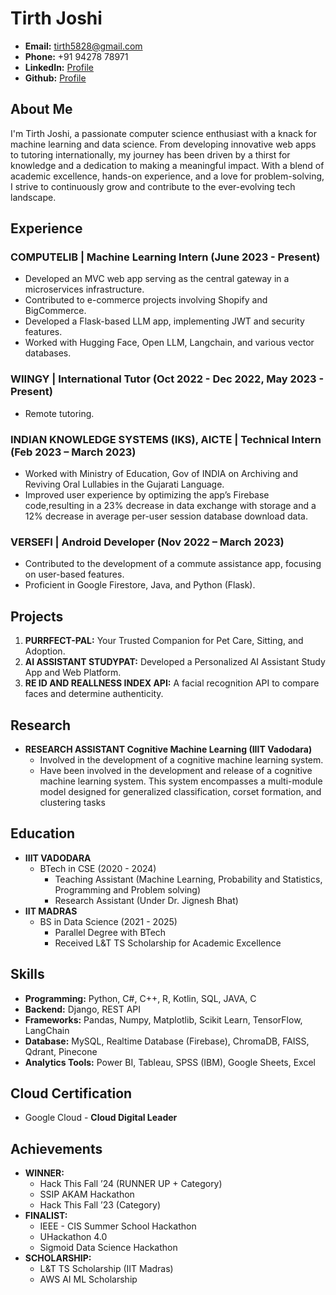 # Tirth Joshi

- **Email:** tirth5828@gmail.com
- **Phone:** +91 94278 78971
- **LinkedIn:** [Profile](https://www.linkedin.com/in/tirth5828/)
- **Github:** [Profile](https://github.com/tirth5828)

## About Me

I'm Tirth Joshi, a passionate computer science enthusiast with a knack for machine learning and data science. From developing innovative web apps to tutoring internationally, my journey has been driven by a thirst for knowledge and a dedication to making a meaningful impact. With a blend of academic excellence, hands-on experience, and a love for problem-solving, I strive to continuously grow and contribute to the ever-evolving tech landscape.

## Experience

### COMPUTELIB | Machine Learning Intern (June 2023 - Present)
- Developed an MVC web app serving as the central gateway in a microservices infrastructure.
- Contributed to e-commerce projects involving Shopify and BigCommerce.
- Developed a Flask-based LLM app, implementing JWT and security features.
- Worked with Hugging Face, Open LLM, Langchain, and various vector databases.

### WIINGY | International Tutor (Oct 2022 - Dec 2022, May 2023 - Present)
- Remote tutoring.

### INDIAN KNOWLEDGE SYSTEMS (IKS), AICTE | Technical Intern (Feb 2023 – March 2023)
- Worked with Ministry of Education, Gov of INDIA on Archiving and Reviving
Oral Lullabies in the Gujarati Language.
- Improved user experience by optimizing the app’s Firebase code,resulting in a
23% decrease in data exchange with storage and a 12% decrease in average
per-user session database download data.

### VERSEFI | Android Developer (Nov 2022 – March 2023)
- Contributed to the development of a commute assistance app, focusing on user-based features.
- Proficient in Google Firestore, Java, and Python (Flask).

## Projects

1. **PURRFECT-PAL:** Your Trusted Companion for Pet Care, Sitting, and Adoption.
2. **AI ASSISTANT STUDYPAT:** Developed a Personalized AI Assistant Study App and Web Platform.
3. **RE ID AND REALLNESS INDEX API:** A facial recognition API to compare faces and determine authenticity.

## Research

- **RESEARCH ASSISTANT Cognitive Machine Learning (IIIT Vadodara)**
  - Involved in the development of a cognitive machine learning system.
  - Have been involved in the development and release of a cognitive machine learning system. This system encompasses a multi-module model designed for generalized classification, corset formation, and clustering tasks

## Education

- **IIIT VADODARA**
  - BTech in CSE (2020 - 2024)
    - Teaching Assistant (Machine Learning, Probability and Statistics, Programming and Problem solving)
    - Research Assistant (Under Dr. Jignesh Bhat)
- **IIT MADRAS**
  - BS in Data Science (2021 - 2025)
    - Parallel Degree with BTech
    - Received L&T TS Scholarship for Academic Excellence

## Skills

- **Programming:** Python, C#, C++, R, Kotlin, SQL, JAVA, C
- **Backend:** Django, REST API
- **Frameworks:** Pandas, Numpy, Matplotlib, Scikit Learn, TensorFlow, LangChain
- **Database:** MySQL, Realtime Database (Firebase), ChromaDB, FAISS, Qdrant, Pinecone
- **Analytics Tools:** Power BI, Tableau, SPSS (IBM), Google Sheets, Excel

## Cloud Certification

- Google Cloud - **Cloud Digital Leader**

## Achievements

- **WINNER:** 
  - Hack This Fall ’24 (RUNNER UP + Category)
  - SSIP AKAM Hackathon
  - Hack This Fall ’23 (Category)
- **FINALIST:** 
  - IEEE - CIS Summer School Hackathon
  - UHackathon 4.0
  - Sigmoid Data Science Hackathon
- **SCHOLARSHIP:**
  - L&T TS Scholarship (IIT Madras)
  - AWS AI ML Scholarship

